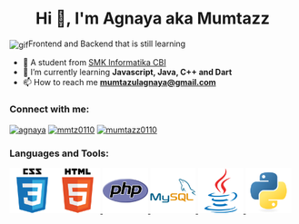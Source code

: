 <h1 align="center">Hi 👋, I'm Agnaya aka Mumtazz</h1>
<img align="center" alt="gif" width="70%" src="https://www.gifcen.com/wp-content/uploads/2022/06/lofi-gif-7.gif"
<h3 align="center">Frontend and Backend that is still learning</h3>


- 📝 A student from [SMK Informatika CBI](https://smkinformatikacbi.sch.id/)
- 🌱 I’m currently learning **Javascript, Java, C++ and Dart**
- 📫 How to reach me **mumtazulagnaya@gmail.com**

<h3 align="left">Connect with me:</h3>
<p align="left">
<a href="https://fb.com/agnaya" target="blank"><img align="center" src="https://raw.githubusercontent.com/rahuldkjain/github-profile-readme-generator/master/src/images/icons/Social/facebook.svg" alt="agnaya" height="30" width="40" /></a>
<a href="https://instagram.com/mmtz0110" target="blank"><img align="center" src="https://raw.githubusercontent.com/rahuldkjain/github-profile-readme-generator/master/src/images/icons/Social/instagram.svg" alt="mmtz0110" height="30" width="40" /></a>
<a href="https://www.youtube.com/c/mumtazz0110" target="blank"><img align="center" src="https://raw.githubusercontent.com/rahuldkjain/github-profile-readme-generator/master/src/images/icons/Social/youtube.svg" alt="mumtazz0110" height="30" width="40" /></a>
</p>

<h3 align="left">Languages and Tools:</h3>
<p align="left"><a href="https://www.w3schools.com/css/" target="_blank" rel="noreferrer"> <img src="https://raw.githubusercontent.com/devicons/devicon/master/icons/css3/css3-original-wordmark.svg" alt="css3" width="80" height="80"/></a><a href="https://www.w3.org/html/" target="_blank" rel="noreferrer"><img src="https://raw.githubusercontent.com/devicons/devicon/master/icons/html5/html5-original-wordmark.svg" alt="html5" width="80" height="80"/></a><a href="https://www.php.net" target="_blank" rel="noreferrer"> <img src="https://raw.githubusercontent.com/devicons/devicon/master/icons/php/php-original.svg" alt="php" width="80" height="80"/></a><a href="https://www.mysql.com/" target="_blank" rel="noreferrer"> <img src="https://raw.githubusercontent.com/devicons/devicon/master/icons/mysql/mysql-original-wordmark.svg" alt="mysql" width="80" height="80"/></a><a href="https://www.java.com" target="_blank" rel="noreferrer"> <img src="https://raw.githubusercontent.com/devicons/devicon/master/icons/java/java-original.svg" alt="java" width="80" height="80"/></a><a href="https://www.python.org" target="_blank" rel="noreferrer"> <img src="https://raw.githubusercontent.com/devicons/devicon/master/icons/python/python-original.svg" alt="python" width="80" height="80"/></a></p>
